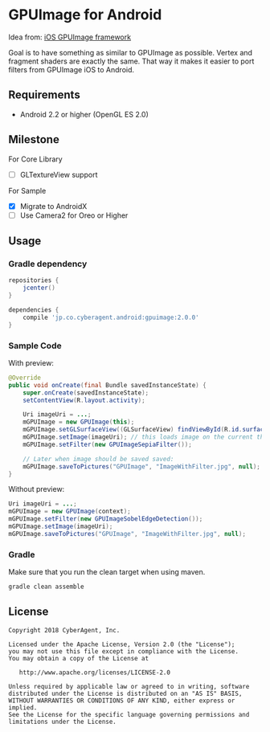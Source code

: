 # GPUImage for Android

Idea from: [iOS GPUImage framework](https://github.com/BradLarson/GPUImage)

Goal is to have something as similar to GPUImage as possible. Vertex and fragment shaders are exactly the same. That way it makes it easier to port filters from GPUImage iOS to Android.

## Requirements
* Android 2.2 or higher (OpenGL ES 2.0)

## Milestone
For Core Library
- [ ] GLTextureView support

For Sample
- [x] Migrate to AndroidX
- [ ] Use Camera2 for Oreo or Higher

## Usage

### Gradle dependency

```groovy
repositories {
    jcenter()
}

dependencies {
    compile 'jp.co.cyberagent.android:gpuimage:2.0.0'
}
```

### Sample Code
With preview:

```java
@Override
public void onCreate(final Bundle savedInstanceState) {
    super.onCreate(savedInstanceState);
    setContentView(R.layout.activity);

    Uri imageUri = ...;
    mGPUImage = new GPUImage(this);
    mGPUImage.setGLSurfaceView((GLSurfaceView) findViewById(R.id.surfaceView));
    mGPUImage.setImage(imageUri); // this loads image on the current thread, should be run in a thread
    mGPUImage.setFilter(new GPUImageSepiaFilter());

    // Later when image should be saved saved:
    mGPUImage.saveToPictures("GPUImage", "ImageWithFilter.jpg", null);
}
```

Without preview:

```java
Uri imageUri = ...;
mGPUImage = new GPUImage(context);
mGPUImage.setFilter(new GPUImageSobelEdgeDetection());
mGPUImage.setImage(imageUri);
mGPUImage.saveToPictures("GPUImage", "ImageWithFilter.jpg", null);
```

### Gradle
Make sure that you run the clean target when using maven.

```groovy
gradle clean assemble
```

## License
    Copyright 2018 CyberAgent, Inc.

    Licensed under the Apache License, Version 2.0 (the "License");
    you may not use this file except in compliance with the License.
    You may obtain a copy of the License at

       http://www.apache.org/licenses/LICENSE-2.0

    Unless required by applicable law or agreed to in writing, software
    distributed under the License is distributed on an "AS IS" BASIS,
    WITHOUT WARRANTIES OR CONDITIONS OF ANY KIND, either express or implied.
    See the License for the specific language governing permissions and
    limitations under the License.
